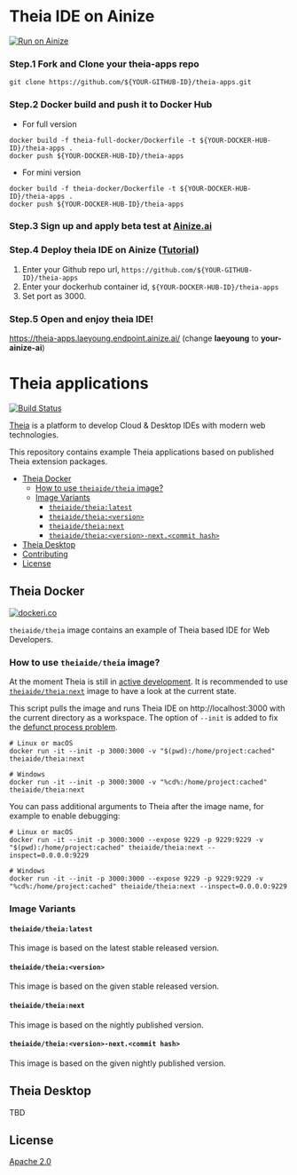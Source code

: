 # Theia IDE on Ainize

[![Run on Ainize](https://ainize.herokuapp.com/static/images/run_on_ainize_button.svg)](https://ainize.web.app/redirect?git_repo=github.com/Laeyoung/theia-apps)

### Step.1 Fork and Clone your theia-apps repo
```
git clone https://github.com/${YOUR-GITHUB-ID}/theia-apps.git

```

### Step.2 Docker build and push it to Docker Hub

- For full version
```
docker build -f theia-full-docker/Dockerfile -t ${YOUR-DOCKER-HUB-ID}/theia-apps .
docker push ${YOUR-DOCKER-HUB-ID}/theia-apps
```

- For mini version
```
docker build -f theia-docker/Dockerfile -t ${YOUR-DOCKER-HUB-ID}/theia-apps .
docker push ${YOUR-DOCKER-HUB-ID}/theia-apps
```

### Step.3 Sign up and apply beta test at [Ainize.ai](https://ainize.ai)

### Step.4 Deploy theia IDE on Ainize ([Tutorial](https://ai-network.gitbook.io/ainize-tutorials/ainize/hello-world#ainize-steps))

1. Enter your Github repo url, `https://github.com/${YOUR-GITHUB-ID}/theia-apps`
2. Enter your dockerhub container id, `${YOUR-DOCKER-HUB-ID}/theia-apps`
3. Set port as 3000.

### Step.5 Open and enjoy theia IDE!

https://theia-apps.laeyoung.endpoint.ainize.ai/ (change __laeyoung__ to __your-ainize-ai__)


# Theia applications
[![Build Status](https://travis-ci.org/theia-ide/theia-apps.svg?branch=master)](https://travis-ci.org/theia-ide/theia-apps)

[Theia](https://github.com/theia-ide/theia) is a platform to develop Cloud & Desktop IDEs with modern web technologies.

This repository contains example Theia applications based on published Theia extension packages.

- [Theia Docker](#theia-docker)
  - [How to use `theiaide/theia` image?](#how-to-use-theiaidetheia-image)
  - [Image Variants](#image-variants)
    - [`theiaide/theia:latest`](#theiaidetheialatest)
    - [`theiaide/theia:<version>`](#theiaidetheiaversion)
    - [`theiaide/theia:next`](#theiaidetheianext)
    - [`theiaide/theia:<version>-next.<commit hash>`](#theiaidetheiaversion-nextcommit-hash)
- [Theia Desktop](#theia-desktop)
- [Contributing](CONTRIBUTING.md)
- [License](#license)

## Theia Docker

[![dockeri.co](http://dockeri.co/image/theiaide/theia)](https://hub.docker.com/r/theiaide/theia/)

`theiaide/theia` image contains an example of Theia based IDE for Web Developers.

### How to use `theiaide/theia` image?

At the moment Theia is still in [active development](https://github.com/theia-ide/theia#roadmap). It is recommended to use [`theiaide/theia:next`](#typefoxtheianext) image to have a look at the current state.

This script pulls the image and runs Theia IDE on http://localhost:3000 with the current directory as a workspace. The option of `--init` is added to fix the [defunct process problem](https://github.com/theia-ide/theia-apps/issues/195).

    # Linux or macOS
    docker run -it --init -p 3000:3000 -v "$(pwd):/home/project:cached" theiaide/theia:next
    
    # Windows
    docker run -it --init -p 3000:3000 -v "%cd%:/home/project:cached" theiaide/theia:next


You can pass additional arguments to Theia after the image name, for example to enable debugging:

    # Linux or macOS
    docker run -it --init -p 3000:3000 --expose 9229 -p 9229:9229 -v "$(pwd):/home/project:cached" theiaide/theia:next --inspect=0.0.0.0:9229
    
    # Windows
    docker run -it --init -p 3000:3000 --expose 9229 -p 9229:9229 -v "%cd%:/home/project:cached" theiaide/theia:next --inspect=0.0.0.0:9229

### Image Variants

#### `theiaide/theia:latest`

This image is based on the latest stable released version.

#### `theiaide/theia:<version>`

This image is based on the given stable released version.

#### `theiaide/theia:next`

This image is based on the nightly published version.

#### `theiaide/theia:<version>-next.<commit hash>`

This image is based on the given nightly published version.

## Theia Desktop

TBD

## License

[Apache 2.0](LICENSE)
